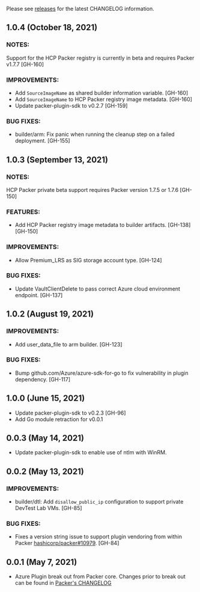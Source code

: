 Please see [releases](https://github.com/hashicorp/packer-plugin-azure/releases) for the latest CHANGELOG information.

## 1.0.4 (October 18, 2021)

### NOTES:
Support for the HCP Packer registry is currently in beta and requires
Packer v1.7.7 [GH-160]

### IMPROVEMENTS:
* Add `SourceImageName` as shared builder information variable. [GH-160]
* Add `SourceImageName` to HCP Packer registry image metadata. [GH-160]
* Update packer-plugin-sdk to v0.2.7 [GH-159]

### BUG FIXES:
* builder/arm: Fix panic when running the cleanup step on a failed deployment. [GH-155]

## 1.0.3 (September 13, 2021)

### NOTES:
HCP Packer private beta support requires Packer version 1.7.5 or 1.7.6 [GH-150]

### FEATURES:
* Add HCP Packer registry image metadata to builder artifacts. [GH-138] [GH-150]

### IMPROVEMENTS:
* Allow Premium_LRS as SIG storage account type. [GH-124]

### BUG FIXES:
* Update VaultClientDelete to pass correct Azure cloud environment endpoint.  [GH-137]

## 1.0.2 (August 19, 2021)

### IMPROVEMENTS:
* Add user_data_file to arm builder. [GH-123]

### BUG FIXES:
* Bump github.com/Azure/azure-sdk-for-go to fix vulnerability in plugin dependency. [GH-117]

## 1.0.0 (June 15, 2021)

* Update packer-plugin-sdk to v0.2.3 [GH-96]
* Add Go module retraction for v0.0.1

## 0.0.3 (May 14, 2021)
* Update packer-plugin-sdk to enable use of ntlm with WinRM.

## 0.0.2 (May 13, 2021)

### IMPROVEMENTS:

* builder/dtl: Add `disallow_public_ip` configuration to support private DevTest Lab VMs. [GH-85]

### BUG FIXES:

* Fixes a version string issue to support plugin vendoring from within Packer [hashicorp/packer#10979](https://github.com/hashicorp/packer/pull/10979).
  [GH-84]

## 0.0.1 (May 7, 2021)

* Azure Plugin break out from Packer core. Changes prior to break out can be found in [Packer's CHANGELOG](https://github.com/hashicorp/packer/blob/master/CHANGELOG.md)


